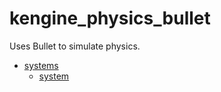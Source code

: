 # kengine_physics_bullet

Uses Bullet to simulate physics.

* [systems](systems)
	* [system](systems/system.md)